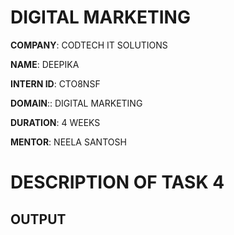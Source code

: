 # DIGITAL MARKETING

**COMPANY**: CODTECH IT SOLUTIONS

**NAME**: DEEPIKA

**INTERN ID**: CTO8NSF

**DOMAIN**:: DIGITAL MARKETING

**DURATION**: 4 WEEKS

**MENTOR**: NEELA SANTOSH

# DESCRIPTION OF TASK 4


## OUTPUT
